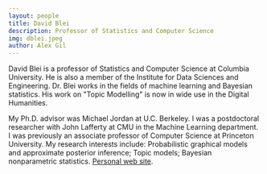 ```yaml
---
layout: people
title: David Blei	
description: Professor of Statistics and Computer Science
img: dblei.jpeg
author: Alex Gil
---
```


David Blei is a professor of Statistics and Computer Science at Columbia University. He is also a member of the Institute for Data Sciences and Engineering. Dr. Blei works in the fields of machine learning and Bayesian statistics. His work on "Topic Modelling" is now in wide use in the Digital Humanities.

My Ph.D. advisor was Michael Jordan at U.C. Berkeley. I was a postdoctoral researcher with John Lafferty at CMU in the Machine Learning department. I was previously an associate professor of Computer Science at Princeton University. My research interests include: Probabilistic graphical models and approximate posterior inference; Topic models; Bayesian nonparametric statistics. <a href="http://www.cs.columbia.edu/~blei/index.html">Personal web site</a>.